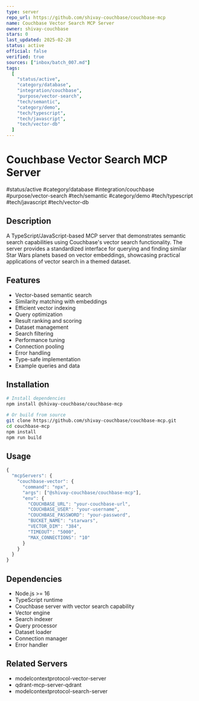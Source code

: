 ```yaml
---
type: server
repo_url: https://github.com/shivay-couchbase/couchbase-mcp
name: Couchbase Vector Search MCP Server
owner: shivay-couchbase
stars: 0
last_updated: 2025-02-28
status: active
official: false
verified: true
sources: ["inbox/batch_007.md"]
tags:
  [
    "status/active",
    "category/database",
    "integration/couchbase",
    "purpose/vector-search",
    "tech/semantic",
    "category/demo",
    "tech/typescript",
    "tech/javascript",
    "tech/vector-db"
  ]
---
```


# Couchbase Vector Search MCP Server

#status/active #category/database #integration/couchbase #purpose/vector-search #tech/semantic #category/demo #tech/typescript #tech/javascript #tech/vector-db

## Description

A TypeScript/JavaScript-based MCP server that demonstrates semantic search capabilities using Couchbase's vector search functionality. The server provides a standardized interface for querying and finding similar Star Wars planets based on vector embeddings, showcasing practical applications of vector search in a themed dataset.

## Features

- Vector-based semantic search
- Similarity matching with embeddings
- Efficient vector indexing
- Query optimization
- Result ranking and scoring
- Dataset management
- Search filtering
- Performance tuning
- Connection pooling
- Error handling
- Type-safe implementation
- Example queries and data

## Installation

```bash
# Install dependencies
npm install @shivay-couchbase/couchbase-mcp

# Or build from source
git clone https://github.com/shivay-couchbase/couchbase-mcp.git
cd couchbase-mcp
npm install
npm run build
```

## Usage

```javascript
{
  "mcpServers": {
    "couchbase-vector": {
      "command": "npx",
      "args": ["@shivay-couchbase/couchbase-mcp"],
      "env": {
        "COUCHBASE_URL": "your-couchbase-url",
        "COUCHBASE_USER": "your-username",
        "COUCHBASE_PASSWORD": "your-password",
        "BUCKET_NAME": "starwars",
        "VECTOR_DIM": "384",
        "TIMEOUT": "5000",
        "MAX_CONNECTIONS": "10"
      }
    }
  }
}
```

## Dependencies

- Node.js >= 16
- TypeScript runtime
- Couchbase server with vector search capability
- Vector engine
- Search indexer
- Query processor
- Dataset loader
- Connection manager
- Error handler

## Related Servers

- modelcontextprotocol-vector-server
- qdrant-mcp-server-qdrant
- modelcontextprotocol-search-server